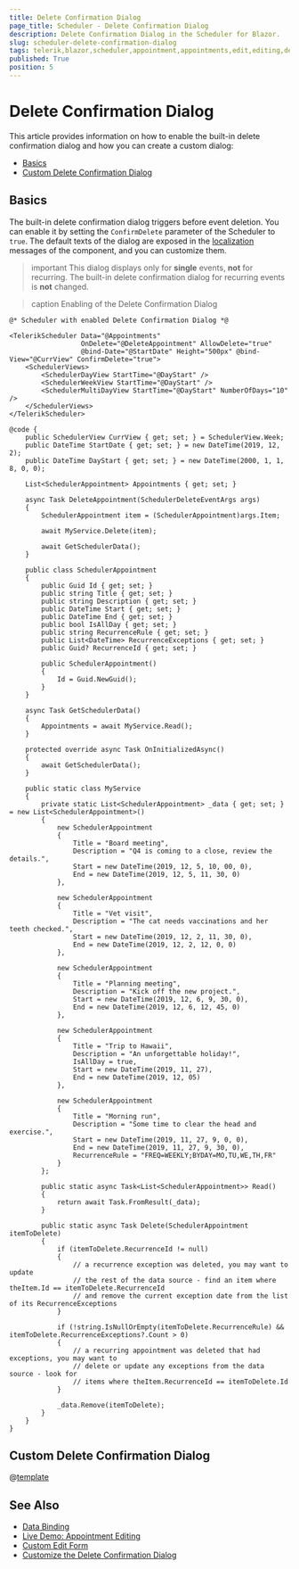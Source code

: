 ```yaml
---
title: Delete Confirmation Dialog
page_title: Scheduler - Delete Confirmation Dialog
description: Delete Confirmation Dialog in the Scheduler for Blazor.
slug: scheduler-delete-confirmation-dialog
tags: telerik,blazor,scheduler,appointment,appointments,edit,editing,delete,confirmation,dialog
published: True
position: 5
---
```


# Delete Confirmation Dialog

This article provides information on how to enable the built-in delete confirmation dialog and how you can create a custom dialog:
* [Basics](#basics)
* [Custom Delete Confirmation Dialog](#custom-delete-confirmation-dialog)

## Basics

The built-in delete confirmation dialog triggers before event deletion. You can enable it by setting the `ConfirmDelete` parameter of the Scheduler to `true`. The default texts of the dialog are exposed in the [localization](slug:globalization-localization) messages of the component, and you can customize them.

>important This dialog displays only for **single** events, **not** for recurring. The built-in delete confirmation dialog for recurring events is **not** changed.

>caption Enabling of the Delete Confirmation Dialog

````RAZOR
@* Scheduler with enabled Delete Confirmation Dialog *@

<TelerikScheduler Data="@Appointments"
                  OnDelete="@DeleteAppointment" AllowDelete="true"
                  @bind-Date="@StartDate" Height="500px" @bind-View="@CurrView" ConfirmDelete="true">
    <SchedulerViews>
        <SchedulerDayView StartTime="@DayStart" />
        <SchedulerWeekView StartTime="@DayStart" />
        <SchedulerMultiDayView StartTime="@DayStart" NumberOfDays="10" />
    </SchedulerViews>
</TelerikScheduler>

@code {
    public SchedulerView CurrView { get; set; } = SchedulerView.Week;
    public DateTime StartDate { get; set; } = new DateTime(2019, 12, 2);
    public DateTime DayStart { get; set; } = new DateTime(2000, 1, 1, 8, 0, 0);

    List<SchedulerAppointment> Appointments { get; set; }

    async Task DeleteAppointment(SchedulerDeleteEventArgs args)
    {
        SchedulerAppointment item = (SchedulerAppointment)args.Item;

        await MyService.Delete(item);

        await GetSchedulerData();
    }

    public class SchedulerAppointment
    {
        public Guid Id { get; set; }
        public string Title { get; set; }
        public string Description { get; set; }
        public DateTime Start { get; set; }
        public DateTime End { get; set; }
        public bool IsAllDay { get; set; }
        public string RecurrenceRule { get; set; }
        public List<DateTime> RecurrenceExceptions { get; set; }
        public Guid? RecurrenceId { get; set; }

        public SchedulerAppointment()
        {
            Id = Guid.NewGuid();
        }
    }

    async Task GetSchedulerData()
    {
        Appointments = await MyService.Read();
    }

    protected override async Task OnInitializedAsync()
    {
        await GetSchedulerData();
    }

    public static class MyService
    {
        private static List<SchedulerAppointment> _data { get; set; } = new List<SchedulerAppointment>()
        {
            new SchedulerAppointment
            {
                Title = "Board meeting",
                Description = "Q4 is coming to a close, review the details.",
                Start = new DateTime(2019, 12, 5, 10, 00, 0),
                End = new DateTime(2019, 12, 5, 11, 30, 0)
            },

            new SchedulerAppointment
            {
                Title = "Vet visit",
                Description = "The cat needs vaccinations and her teeth checked.",
                Start = new DateTime(2019, 12, 2, 11, 30, 0),
                End = new DateTime(2019, 12, 2, 12, 0, 0)
            },

            new SchedulerAppointment
            {
                Title = "Planning meeting",
                Description = "Kick off the new project.",
                Start = new DateTime(2019, 12, 6, 9, 30, 0),
                End = new DateTime(2019, 12, 6, 12, 45, 0)
            },

            new SchedulerAppointment
            {
                Title = "Trip to Hawaii",
                Description = "An unforgettable holiday!",
                IsAllDay = true,
                Start = new DateTime(2019, 11, 27),
                End = new DateTime(2019, 12, 05)
            },

            new SchedulerAppointment
            {
                Title = "Morning run",
                Description = "Some time to clear the head and exercise.",
                Start = new DateTime(2019, 11, 27, 9, 0, 0),
                End = new DateTime(2019, 11, 27, 9, 30, 0),
                RecurrenceRule = "FREQ=WEEKLY;BYDAY=MO,TU,WE,TH,FR"
            }
        };

        public static async Task<List<SchedulerAppointment>> Read()
        {
            return await Task.FromResult(_data);
        }

        public static async Task Delete(SchedulerAppointment itemToDelete)
        {
            if (itemToDelete.RecurrenceId != null)
            {
                // a recurrence exception was deleted, you may want to update
                // the rest of the data source - find an item where theItem.Id == itemToDelete.RecurrenceId
                // and remove the current exception date from the list of its RecurrenceExceptions
            }

            if (!string.IsNullOrEmpty(itemToDelete.RecurrenceRule) && itemToDelete.RecurrenceExceptions?.Count > 0)
            {
                // a recurring appointment was deleted that had exceptions, you may want to
                // delete or update any exceptions from the data source - look for
                // items where theItem.RecurrenceId == itemToDelete.Id
            }

            _data.Remove(itemToDelete);
        }
    }
}
````

## Custom Delete Confirmation Dialog

@[template](/_contentTemplates/grid/built-in-dialogs.md#delete-confirmation)


## See Also

  * [Data Binding](slug:scheduler-appointments-databinding)
  * [Live Demo: Appointment Editing](https://demos.telerik.com/blazor-ui/scheduler/appointment-editing)
  * [Custom Edit Form](https://github.com/telerik/blazor-ui/tree/master/scheduler/custom-edit-form)
  * [Customize the Delete Confirmation Dialog](slug:grid-kb-customize-delete-confirmation-dialog)

